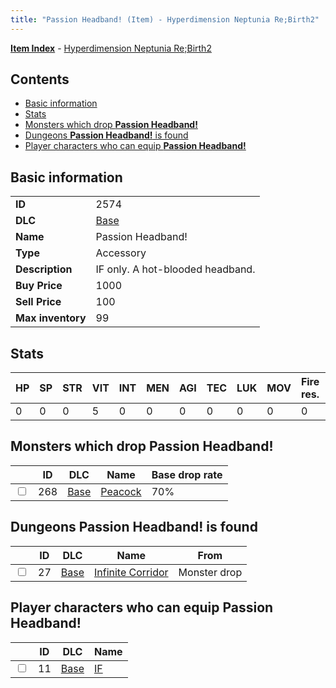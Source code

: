 ```yaml
---
title: "Passion Headband! (Item) - Hyperdimension Neptunia Re;Birth2"
---
```


[**Item Index**](/neptunia/rb2/item/index.html) - [Hyperdimension Neptunia Re;Birth2](/neptunia/rb2)

## Contents

- [Basic information](#basic-information)
- [Stats](#stats)
- [Monsters which drop **Passion Headband!**](#monsters-which-drop-passion-headband)
- [Dungeons **Passion Headband!** is found](#dungeons-passion-headband-is-found)
- [Player characters who can equip **Passion Headband!**](#player-characters-who-can-equip-passion-headband)

## Basic information

|   |   |
| -- | -- |
| **ID** | 2574 |
| **DLC** | [Base](/neptunia/rb2/dlc/0-base.html) |
| **Name** | Passion Headband! |
| **Type** | Accessory |
| **Description** | IF only. A hot-blooded headband. |
| **Buy Price** | 1000 |
| **Sell Price** | 100 |
| **Max inventory** | 99 |

## Stats

| HP | SP | STR | VIT | INT | MEN | AGI | TEC | LUK | MOV | Fire res. | Ice res. | Wind res. | Lightning res. |
| -- | -- | --- | --- | --- | --- | --- | --- | --- | --- | --------- | -------- | --------- | -------------- |
| 0 | 0 | 0 | 5 | 0 | 0 | 0 | 0 | 0 | 0 | 0 | 0 | 0 | 0 |

## Monsters which drop **Passion Headband!**

|    | ID | DLC | Name | Base drop rate |
| -- | -- | --- | ---- | -------------- |
| <input type="checkbox" id="rb2-monster-0-268" class="trackbox" /> | 268 | [Base](/neptunia/rb2/dlc/0-base.html) | [Peacock](/neptunia/rb2/monster/0-268-peacock.html) | 70% |

## Dungeons **Passion Headband!** is found

|    | ID | DLC | Name | From |
| -- | -- | --- | ---- | ---- |
| <input type="checkbox" id="rb2-dungeon-0-27" class="trackbox" /> | 27 | [Base](/neptunia/rb2/dlc/0-base.html) | [Infinite Corridor](/neptunia/rb2/dungeon/0-27-infinite-corridor.html) | Monster drop |

## Player characters who can equip **Passion Headband!**

|    | ID | DLC | Name |
| -- | -- | --- | ---- |
| <input type="checkbox" id="rb2-player-0-11" class="trackbox" /> | 11 | [Base](/neptunia/rb2/dlc/0-base.html) | [IF](/neptunia/rb2/player/0-11-if.html) |